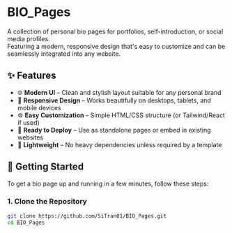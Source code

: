 # BIO_Pages

A collection of personal bio pages for portfolios, self-introduction, or social media profiles.  
Featuring a modern, responsive design that's easy to customize and can be seamlessly integrated into any website.

## ✨ Features

- 🌐 **Modern UI** – Clean and stylish layout suitable for any personal brand
- 📱 **Responsive Design** – Works beautifully on desktops, tablets, and mobile devices
- ⚙️ **Easy Customization** – Simple HTML/CSS structure (or Tailwind/React if used)
- 🔗 **Ready to Deploy** – Use as standalone pages or embed in existing websites
- 🚀 **Lightweight** – No heavy dependencies unless required by a template

## 🚀 Getting Started

To get a bio page up and running in a few minutes, follow these steps:

### 1. Clone the Repository

```bash
git clone https://github.com/SiTran01/BIO_Pages.git
cd BIO_Pages
